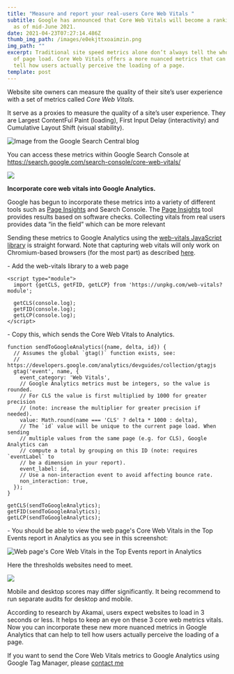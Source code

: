```yaml
---
title: "Measure and report your real-users Core Web Vitals "
subtitle: Google has announced that Core Web Vitals will become a ranking factor
  as of mid-June 2021.
date: 2021-04-23T07:27:14.486Z
thumb_img_path: /images/e0ekjttxoaimzin.png
img_path: ""
excerpt: Traditional site speed metrics alone don’t always tell the whole story
  of page load. Core Web Vitals offers a more nuanced metrics that can help to
  tell how users actually perceive the loading of a page.
template: post
---
```

Website site owners can measure the quality of their site’s user experience with a set of metrics called *Core Web Vitals.*

It serve as a proxies to measure the quality of a site’s user experience. They are Largest ContentFul Paint (loading), First Input Delay (interactivity) and Cumulative Layout Shift (visual stability). 

![](https://13abu1tovy91hmtpm1t25cse-wpengine.netdna-ssl.com/wp-content/uploads/core-web-vitals.jpg "Image from the Google Search Central blog")

You can access these metrics within Google Search Console at https://search.google.com/search-console/core-web-vitals/

![](/images/screenshot_2021-04-28-core-web-vitals.png)

<!--EndFragment-->

**Incorporate core web vitals into Google Analytics.**

<!--StartFragment-->

Google has begun to incorporate these metrics into a variety of different tools such as [Page Insights](https://developers.google.com/speed/pagespeed/insights/) and Search Console.  The [Page Insights](https://developers.google.com/speed/pagespeed/insights/) tool provides results  based on software checks. Collecting vitals from real users provides data “in the field” which can be more relevant

Sending these metrics to Google Analytics using the [web-vitals JavaScript library](https://github.com/GoogleChrome/web-vitals/) is straight forward. Note that capturing web vitals will only work on Chromium-based browsers (for the most part) as described [here](https://github.com/GoogleChrome/web-vitals/#browser-support).

<!--EndFragment-->

\- Add the web-vitals library to a web page

```
<script type="module">
  import {getCLS, getFID, getLCP} from 'https://unpkg.com/web-vitals?module';

  getCLS(console.log);
  getFID(console.log);
  getLCP(console.log);
</script>
```

\- Copy this, which sends the Core Web Vitals to Analytics.

```
function sendToGoogleAnalytics({name, delta, id}) {
  // Assumes the global `gtag()` function exists, see:
  // https://developers.google.com/analytics/devguides/collection/gtagjs
  gtag('event', name, {
    event_category: 'Web Vitals',
    // Google Analytics metrics must be integers, so the value is rounded.
    // For CLS the value is first multiplied by 1000 for greater precision
    // (note: increase the multiplier for greater precision if needed).
    value: Math.round(name === 'CLS' ? delta * 1000 : delta),
    // The `id` value will be unique to the current page load. When sending
    // multiple values from the same page (e.g. for CLS), Google Analytics can
    // compute a total by grouping on this ID (note: requires `eventLabel` to
    // be a dimension in your report).
    event_label: id,
    // Use a non-interaction event to avoid affecting bounce rate.
    non_interaction: true,
  });
}

getCLS(sendToGoogleAnalytics);
getFID(sendToGoogleAnalytics);
getLCP(sendToGoogleAnalytics);
```

\- You should be able to view the web page's Core Web Vitals in the Top Events report in Analytics as you see in this screenshot:

![Web page's Core Web Vitals in the Top Events report in Analytics](/images/screenshot_2021-04-23-measure-and-report-core-web-vitals-with-the-web-vitals-library.png)

Here the thresholds websites need to meet. 

![](/images/e0ekjttxoaimzin.png)

Mobile and desktop scores may differ significantly. It being recommend to run separate audits for desktop and mobile.

According to research by Akamai, users expect websites to load in 3 seconds or less. It helps to keep an eye on these 3 core web metrics vitals. Now you can incorporate these new more nuanced metrics in Google Analytics that can help to tell how users actually perceive the loading of a page.

If you want to send the Core Web Vitals metrics to Google Analytics using Google Tag Manager, please [contact me](https://www.testandoptimize.com/contact)

<!--EndFragment-->